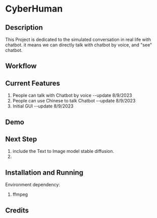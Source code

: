 # CyberHuman

## Description
This Project is dedicated to the simulated conversation in real life with chatbot. it means we can directly talk with chatbot by voice, and "see" chatbot.

## Workflow


## Current Features
1. People can talk with Chatbot by voice --update 8/9/2023
2. People can use Chinese to talk Chatbot  --update 8/9/2023
3. Initial GUI   --update 8/9/2023

## Demo

## Next Step
1. include the Text to Image model stable diffusion.
2. 

## Installation and Running
Environment dependency:
1. ffmpeg


## Credits


